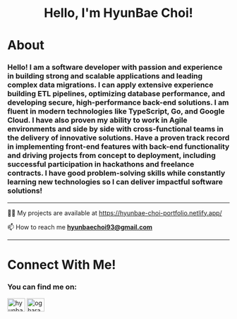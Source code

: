 <h1 align="center">Hello, I'm HyunBae Choi!</h1>

# About

<h3 align="start">
Hello! I am a software developer with passion and experience in building strong and scalable applications and leading complex data migrations. I can apply extensive experience building ETL pipelines, optimizing database performance, and developing secure, high-performance back-end solutions. I am fluent in modern technologies like TypeScript, Go, and Google Cloud. I have also proven my ability to work in Agile environments and side by side with cross-functional teams in the delivery of innovative solutions. Have a proven track record in implementing front-end features with back-end functionality and driving projects from concept to deployment, including successful participation in hackathons and freelance contracts. I have good problem-solving skills while constantly learning new technologies so I can deliver impactful software solutions!
</h3>
<hr>

👨‍💻 My projects are available at https://hyunbae-choi-portfolio.netlify.app/

📫 How to reach me **hyunbaechoi93@gmail.com**

<hr>

# Connect With Me!

<h3 align="left">You can find me on:</h3>
<p align="left">
<a href="https://www.linkedin.com/in/hyunbae-choi-4a0860195/" target="blank"><img align="center" src="https://raw.githubusercontent.com/rahuldkjain/github-profile-readme-generator/master/src/images/icons/Social/linked-in-alt.svg" alt="hyunbae choi" height="30" width="40" /></a>
<a href="https://instagram.com/ogharambae" target="blank"><img align="center" src="https://raw.githubusercontent.com/rahuldkjain/github-profile-readme-generator/master/src/images/icons/Social/instagram.svg" alt="ogharambae" height="30" width="40" /></a>
</p>
